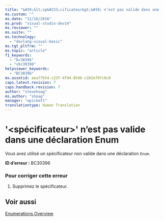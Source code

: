 ```yaml
---
title: "&#39;&lt;sp&#233;cificateur&gt;&#39; n’est pas valide dans une d&#233;claration Enum | Microsoft Docs"
ms.custom: ""
ms.date: "11/16/2016"
ms.prod: "visual-studio-dev14"
ms.reviewer: ""
ms.suite: ""
ms.technology: 
  - "devlang-visual-basic"
ms.tgt_pltfrm: ""
ms.topic: "article"
f1_keywords: 
  - "bc30396"
  - "vbc30396"
helpviewer_keywords: 
  - "BC30396"
ms.assetid: aea77b54-c237-4f04-854b-c282ef07c0c0
caps.latest.revision: 7
caps.handback.revision: 7
author: "stevehoag"
ms.author: "shoag"
manager: "wpickett"
translationtype: Human Translation
---
```

# &#39;&lt;sp&#233;cificateur&gt;&#39; n’est pas valide dans une d&#233;claration Enum
Vous avez utilisé un spécificateur non valide dans une déclaration `Enum`.  
  
 **ID d’erreur :** BC30396  
  
### Pour corriger cette erreur  
  
1.  Supprimez le spécificateur.  
  
## Voir aussi  
 [Enumerations Overview](../../visual-basic/programming-guide/language-features/constants-enums/enumerations-overview.md)